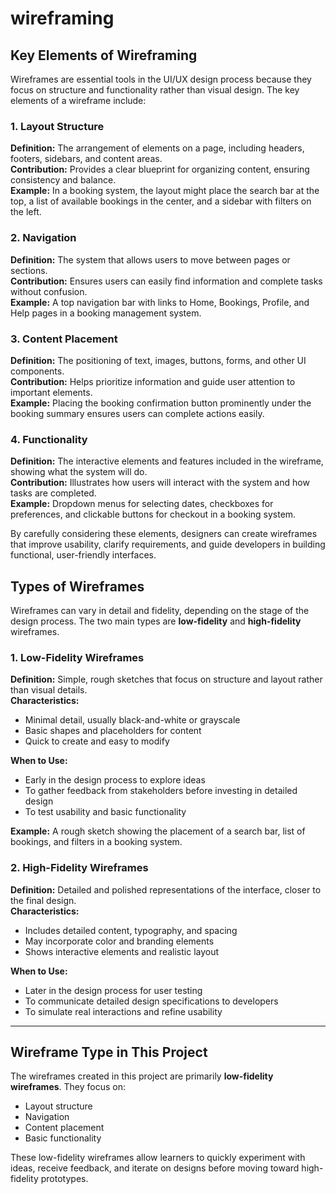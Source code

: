 # wireframing
## Key Elements of Wireframing

Wireframes are essential tools in the UI/UX design process because they focus on structure and functionality rather than visual design. The key elements of a wireframe include:

### 1. Layout Structure
**Definition:** The arrangement of elements on a page, including headers, footers, sidebars, and content areas.  
**Contribution:** Provides a clear blueprint for organizing content, ensuring consistency and balance.  
**Example:** In a booking system, the layout might place the search bar at the top, a list of available bookings in the center, and a sidebar with filters on the left.

### 2. Navigation
**Definition:** The system that allows users to move between pages or sections.  
**Contribution:** Ensures users can easily find information and complete tasks without confusion.  
**Example:** A top navigation bar with links to Home, Bookings, Profile, and Help pages in a booking management system.

### 3. Content Placement
**Definition:** The positioning of text, images, buttons, forms, and other UI components.  
**Contribution:** Helps prioritize information and guide user attention to important elements.  
**Example:** Placing the booking confirmation button prominently under the booking summary ensures users can complete actions easily.

### 4. Functionality
**Definition:** The interactive elements and features included in the wireframe, showing what the system will do.  
**Contribution:** Illustrates how users will interact with the system and how tasks are completed.  
**Example:** Dropdown menus for selecting dates, checkboxes for preferences, and clickable buttons for checkout in a booking system.

By carefully considering these elements, designers can create wireframes that improve usability, clarify requirements, and guide developers in building functional, user-friendly interfaces.
## Types of Wireframes

Wireframes can vary in detail and fidelity, depending on the stage of the design process. The two main types are **low-fidelity** and **high-fidelity** wireframes.

### 1. Low-Fidelity Wireframes
**Definition:** Simple, rough sketches that focus on structure and layout rather than visual details.  
**Characteristics:**  
- Minimal detail, usually black-and-white or grayscale  
- Basic shapes and placeholders for content  
- Quick to create and easy to modify  

**When to Use:**  
- Early in the design process to explore ideas  
- To gather feedback from stakeholders before investing in detailed design  
- To test usability and basic functionality  

**Example:** A rough sketch showing the placement of a search bar, list of bookings, and filters in a booking system.

### 2. High-Fidelity Wireframes
**Definition:** Detailed and polished representations of the interface, closer to the final design.  
**Characteristics:**  
- Includes detailed content, typography, and spacing  
- May incorporate color and branding elements  
- Shows interactive elements and realistic layout  

**When to Use:**  
- Later in the design process for user testing  
- To communicate detailed design specifications to developers  
- To simulate real interactions and refine usability  

---

## Wireframe Type in This Project

The wireframes created in this project are primarily **low-fidelity wireframes**. They focus on:  
- Layout structure  
- Navigation  
- Content placement  
- Basic functionality  

These low-fidelity wireframes allow learners to quickly experiment with ideas, receive feedback, and iterate on designs before moving toward high-fidelity prototypes.

